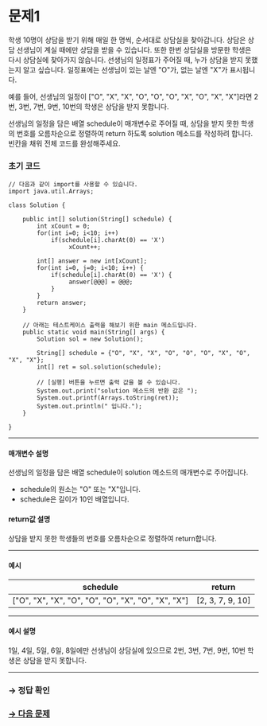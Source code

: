 # 문제1

학생 10명이 상담을 받기 위해 매일 한 명씩, 순서대로 상담실을 찾아갑니다. 상담은 상담 선생님이 계실 때에만 상담을 받을 수 있습니다. 또한 한번 상담실을 방문한 학생은 다시 상담실에 찾아가지 않습니다. 선생님의 일정표가 주어질 때, 누가 상담을 받지 못했는지 알고 싶습니다. 일정표에는 선생님이 있는 날엔 "O"가, 없는 날엔 "X"가 표시됩니다.

예를 들어, 선생님의 일정이 ["O", "X", "X", "O", "O", "O", "X", "O", "X", "X"]라면 2번, 3번, 7번, 9번, 10번의 학생은 상담을 받지 못합니다.

선생님의 일정을 담은 배열 schedule이 매개변수로 주어질 때, 상담을 받지 못한 학생의 번호를 오름차순으로 정렬하여 return 하도록 solution 메소드를 작성하려 합니다. 빈칸을 채워 전체 코드를 완성해주세요.

### 초기 코드

```
// 다음과 같이 import를 사용할 수 있습니다.
import java.util.Arrays;

class Solution {

    public int[] solution(String[] schedule) {
        int xCount = 0;
        for(int i=0; i<10; i++)
            if(schedule[i].charAt(0) == 'X')
                 xCount++;

        int[] answer = new int[xCount];
        for(int i=0, j=0; i<10; i++) {
            if(schedule[i].charAt(0) == 'X') {
                 answer[@@@] = @@@;
            }
        }
        return answer;
    }

    // 아래는 테스트케이스 출력을 해보기 위한 main 메소드입니다.
    public static void main(String[] args) {
        Solution sol = new Solution();

        String[] schedule = {"O", "X", "X", "O", "O", "O", "X", "O", "X", "X"};
        int[] ret = sol.solution(schedule);
        
        // [실행] 버튼을 누르면 출력 값을 볼 수 있습니다.
        System.out.print("solution 메소드의 반환 값은 ");
        System.out.printf(Arrays.toString(ret));
        System.out.println(" 입니다.");
    }
    
}
```

---

#### 매개변수 설명
선생님의 일정을 담은 배열 schedule이 solution 메소드의 매개변수로 주어집니다.

* schedule의 원소는 "O" 또는 "X"입니다.
* schedule은 길이가 10인 배열입니다.

#### return값 설명
상담을 받지 못한 학생들의 번호를 오름차순으로 정렬하여 return합니다.

---

#### 예시

| schedule | return |
|----|----|
| ["O", "X", "X", "O", "O", "O", "X", "O", "X", "X"] | [2, 3, 7, 9, 10] |

---

#### 예시 설명

1일, 4일, 5일, 6일, 8일에만 선생님이 상담실에 있으므로 2번, 3번, 7번, 9번, 10번 학생은 상담을 받지 못합니다.

---

### → 정답 확인

### [→ 다음 문제](../no_02/ "COS Pro 2급 Java 4차 2번 문제")
